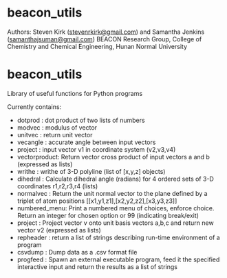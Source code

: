 # beacon_utils


Authors: Steven Kirk (stevenrkirk@gmail.com) and Samantha Jenkins (samanthajsuman@gmail.com)
BEACON Research Group, College of Chemistry and Chemical Engineering, Hunan Normal University

beacon_utils
============
Library of useful functions for Python programs

Currently contains:
* dotprod    : dot product of two lists of numbers
* modvec     : modulus of vector
* unitvec    : return unit vector
* vecangle   : accurate angle between input vectors
* project    : input vector v1 in coordinate system (v2,v3,v4)
* vectorproduct: Return vector cross product of input vectors a and b (expressed as lists)
* writhe     : writhe of 3-D polyline (list of [x,y,z] objects)
* dihedral   : Calculate dihedral angle (radians) for 4 ordered sets of 3-D coordinates r1,r2,r3,r4 (lists)
* normalvec  : Return the unit normal vector to the plane defined by a triplet of atom positions [[x1,y1,z1],[x2,y2,z2],[x3,y3,z3]]
* numbered_menu: Print a numbered menu of choices, enforce choice. Return an integer for chosen option or 99 (indicating break/exit)
* project    : Project vector v onto unit basis vectors a,b,c and return new vector v2 (expressed as lists)
* repheader  : return a list of strings describing run-time environment of a program
* csvdump    : Dump data as a .csv format file
* progfeed   : Spawn an external executable program, feed it the specified interactive input and
             return the results as a list of strings
